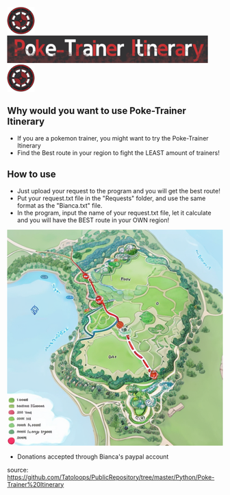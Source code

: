 ![Image Alt Text](https://github.com/Tatoloops/PublicRepository/blob/master/Python/Poke-Trainer%20Itinerary/Assets/Poke-Compass64.png)![Image Alt Text](https://github.com/Tatoloops/PublicRepository/blob/master/Python/Poke-Trainer%20Itinerary/Assets/PokeLogo64.png)![Image Alt Text](https://github.com/Tatoloops/PublicRepository/blob/master/Python/Poke-Trainer%20Itinerary/Assets/Poke-Compass64.png)

## Why would you want to use Poke-Trainer Itinerary
* If you are a pokemon trainer, you might want to try the Poke-Trainer Itinerary
* Find the Best route in your region to fight the LEAST amount of trainers!

## How to use
* Just upload your request to the program and you will get the best route!
* Put your request.txt file in the "Requests" folder, and use the same format as the "Bianca.txt" file.
* In the program, input the name of your request.txt file, let it calculate and you will have the BEST route in your OWN region!

![Image Alt Text](https://github.com/Tatoloops/PublicRepository/blob/master/Python/Poke-Trainer%20Itinerary/Assets/Route001.png)

* Donations accepted through Bianca's paypal account

source: https://github.com/Tatoloops/PublicRepository/tree/master/Python/Poke-Trainer%20Itinerary
